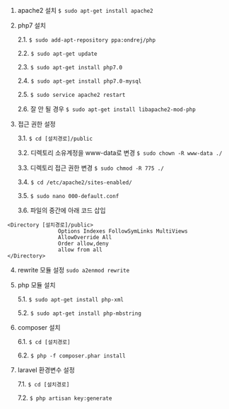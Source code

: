 1. apache2 설치 `$ sudo apt-get install apache2`
2. php7 설치

    2.1. `$ sudo add-apt-repository ppa:ondrej/php`

    2.2. `$ sudo apt-get update`

    2.3. `$ sudo apt-get install php7.0`

    2.4. `$ sudo apt-get install php7.0-mysql`

    2.5. `$ sudo service apache2 restart`

    2.6. 잘 안 될 경우 `$ sudo apt-get install libapache2-mod-php`

3. 접근 권한 설정

    3.1. `$ cd [설치경로]/public`

    3.2. 디렉토리 소유계정을 www-data로 변경 `$ sudo chown -R www-data ./`

    3.3. 디렉토리 접근 권한 변경 `$ sudo chmod -R 775 ./`

    3.4. `$ cd /etc/apache2/sites-enabled/`

    3.5. `$ sudo nano 000-default.conf`

    3.6. 파일의 중간에 아래 코드 삽입
```
<Directory [설치경로]/public>
                Options Indexes FollowSymLinks MultiViews
                AllowOverride All
                Order allow,deny
                allow from all
</Directory>
```

4. rewrite 모듈 설정 `sudo a2enmod rewrite`

5. php 모듈 설치

    5.1. `$ sudo apt-get install php-xml`

    5.2. `$ sudo apt-get install php-mbstring`

6. composer 설치

    6.1. `$ cd [설치경로]`

    6.2. `$ php -f composer.phar install`

7. laravel 환경변수 설정

    7.1. `$ cd [설치경로]`

    7.2. `$ php artisan key:generate`

